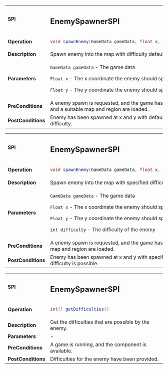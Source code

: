 <table>
<tbody>
<tr>
<td><strong>SPI</strong></td>
<td><h2>EnemySpawnerSPI</h2></td>
</tr>
<tr>
<td><Strong>Operation</strong></td>
    <td>

```java
void spawnEnemy(GameData gameData, float x, float y)
```
</td>
</tr>
<tr>
<td><Strong>Description</strong></td>
<td>Spawn enemy into the map with difficulty default.</td>
</tr>
<tr>
<td><Strong>Parameters</strong></td>
<td>

`GameData gameData` - The game data

`Float x` - The x coordinate the enemy should spawn at

`Float y` - The y coordinate the enemy should spawn at
</td>
</tr>
<tr>
<td><Strong>PreConditions</strong></td>
<td>A enemy spawn is requested, and the game has started and a suitable map and region are loaded.
</td>
</tr>
<tr>
<td><Strong>PostConditions</strong></td>
<td>Enemy has been spawned at x and y with default difficulty.
</td>
</tr>
</tbody>
</table>

<table>
<tbody>
<tr>
<td><strong>SPI</strong></td>
<td><h2>EnemySpawnerSPI</h2></td>
</tr>
<tr>
<td><Strong>Operation</strong></td>
    <td>

```java
void spawnEnemy(GameData gameData, float x, float y, int difficulty)
```
</td>
</tr>
<tr>
<td><Strong>Description</strong></td>
<td>Spawn enemy into the map with specified difficulty.</td>
</tr>
<tr>
<td><Strong>Parameters</strong></td>
<td>

`GameData gameData` - The game data

`Float x` - The x coordinate the enemy should spawn at

`Float y` - The y coordinate the enemy should spawn at

`int difficulty` - The difficulty of the enemy
</td>
</tr>
<tr>
<td><Strong>PreConditions</strong></td>
<td>A enemy spawn is requested, and the game has started and a suitable map and region are loaded.
</td>
</tr>
<tr>
<td><Strong>PostConditions</strong></td>
<td>Enemy has been spawned at x and y with specified difficulty if the difficulty is possible.
</td>
</tr>
</tbody>
</table>

<table>
<tbody>
<tr>
<td><strong>SPI</strong></td>
<td><h2>EnemySpawnerSPI</h2></td>
</tr>
<tr>
<td><Strong>Operation</strong></td>
    <td>

```java
int[] getDifficulties()
```
</td>
</tr>
<tr>
<td><Strong>Description</strong></td>
<td>Get the difficulties that are possible by the enemy.</td>
</tr>
<tr>
<td><Strong>Parameters</strong></td>
<td>
-
</td>
</tr>
<tr>
<td><Strong>PreConditions</strong></td>
<td>A game is running, and the component is available.
</td>
</tr>
<tr>
<td><Strong>PostConditions</strong></td>
<td>Difficulties for the enemy have been provided.
</td>
</tr>
</tbody>
</table>
